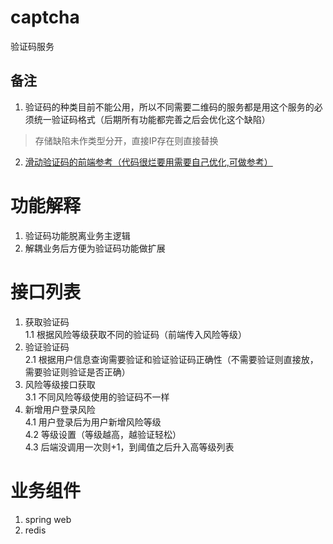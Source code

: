 # captcha
验证码服务
## 备注
1. 验证码的种类目前不能公用，所以不同需要二维码的服务都是用这个服务的必须统一验证码格式（后期所有功能都完善之后会优化这个缺陷）
> 存储缺陷未作类型分开，直接IP存在则直接替换    
2. [滑动验证码的前端参考（代码很烂要用需要自己优化,可做参考）](./doc/captcha-demo.zip)


# 功能解释
1. 验证码功能脱离业务主逻辑
2. 解耦业务后方便为验证码功能做扩展


# 接口列表    
1. 获取验证码    
    1.1 根据风险等级获取不同的验证码（前端传入风险等级）        
2. 验证验证码    
    2.1 根据用户信息查询需要验证和验证验证码正确性（不需要验证则直接放，需要验证则验证是否正确）    
3. 风险等级接口获取    
    3.1 不同风险等级使用的验证码不一样    
4. 新增用户登录风险    
    4.1 用户登录后为用户新增风险等级    
    4.2 等级设置（等级越高，越验证轻松）    
    4.3 后端没调用一次则+1，到阈值之后升入高等级列表    

# 业务组件
1. spring web    
2. redis    
